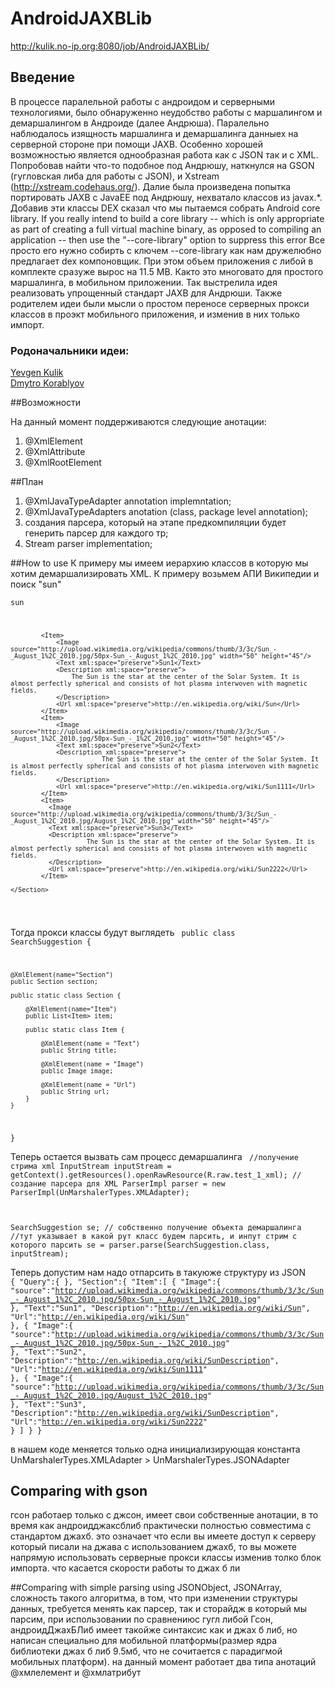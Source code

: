 # AndroidJAXBLib
http://kulik.no-ip.org:8080/job/AndroidJAXBLib/

## Введение
В процессе паралельной работы с андроидом и серверными технологиями, 
было обнаруженно неудобство работы с маршалингом и демаршалингом в 
Андроиде (далее Андрюша).
Паралельно наблюдалось изящность маршалинга и демаршалинга данныех на серверной стороне 
при помощи JAXB. Особенно хорошей возможностью является однообразная работа как с JSON так и с XML.
Попробовав найти что-то подобное под Андрюшу, наткнулся на GSON (гугловская либа для работы с JSON), 
и Xstream (http://xstream.codehaus.org/). 
Далие была произведена попытка портировать JAXB с JavaEE под Андрюшу, нехватало классов из javax.*.
Добавив эти классы DEX сказал что мы пытаемся собрать Android core library.
If you really intend to build a core library -- which is only appropriate as
part of creating a full virtual machine binary, as opposed to compiling an
application -- then use the "--core-library" option to suppress this error
Все просто его нужно собирть с ключем --core-library как нам дружелюбно предлагает dex компоновщик.
При этом объем приложения с либой в комплекте сразуже вырос на 11.5 МВ. 
Както это многовато для простого маршалинга, в мобильном приложении.
Так выстрелила идея реализовать упрощенный стандарт JAXB для Андрюши.
Также родителем идеи были мысли о простом переносе серверных прокси классов в проэкт мобильного приложения, 
и изменив в них только импорт.

### Родоначальники идеи:
  [Yevgen Kulik](ua.linkedin.com/in/yevgenkulik)<br />
  [Dmytro Korablyov](ua.linkedin.com/in/dmytrokorablyov)

##Возможности

На данный момент поддерживаются следующие анотации:

  1) @XmlElement<br />
  2) @XmlAttribute<br />
  3) @XmlRootElement<br />

##План
  1) @XmlJavaTypeAdapter annotation implemntation;<br />
  2) @XmlJavaTypeAdapters  anotation (class, package level annotation);<br />
  3) создания парсера, который на этапе предкомпиляции будет генерить парсер для каждого тр;<br />
  4) Stream parser implementation;<br />


##How to use
К примеру мы имеем иерархию классов в которую мы хотим демаршализировать XML.
К примеру возьмем АПИ Википедии и поиск "sun"
<code>
<SearchSuggestion xmlns="http://opensearch.org/searchsuggest2" version="2.0">
    <Query xml:space="preserve">sun</Query>
    <Section>

            <Item>
                <Image source="http://upload.wikimedia.org/wikipedia/commons/thumb/3/3c/Sun_-_August_1%2C_2010.jpg/50px-Sun_-_August_1%2C_2010.jpg" width="50" height="45"/>
                <Text xml:space="preserve">Sun1</Text>
                <Description xml:space="preserve">
                    The Sun is the star at the center of the Solar System. It is almost perfectly spherical and consists of hot plasma interwoven with magnetic fields.
                </Description>
                <Url xml:space="preserve">http://en.wikipedia.org/wiki/Sun</Url>
            </Item>
            <Item>
                <Image source="http://upload.wikimedia.org/wikipedia/commons/thumb/3/3c/Sun_-_August_1%2C_2010.jpg/50px-Sun_-_1%2C_2010.jpg" width="50" height="45"/>
                <Text xml:space="preserve">Sun2</Text>
                <Description xml:space="preserve">
                            The Sun is the star at the center of the Solar System. It is almost perfectly spherical and consists of hot plasma interwoven with magnetic fields.
                </Description>
                <Url xml:space="preserve">http://en.wikipedia.org/wiki/Sun1111</Url>
            </Item>
            <Item>
              <Image source="http://upload.wikimedia.org/wikipedia/commons/thumb/3/3c/Sun_-_August_1%2C_2010.jpg/August_1%2C_2010.jpg" width="50" height="45"/>
              <Text xml:space="preserve">Sun3</Text>
              <Description xml:space="preserve">
                        The Sun is the star at the center of the Solar System. It is almost perfectly spherical and consists of hot plasma interwoven with magnetic fields.
              </Description>
              <Url xml:space="preserve">http://en.wikipedia.org/wiki/Sun2222</Url>
            </Item>

    </Section>
</SearchSuggestion>
</code>

Тогда прокси классы будут выглядеть
<code>
public class SearchSuggestion {

    @XmlElement(name="Section")
    public Section section;

    public static class Section {
        
        @XmlElement(name="Item")
        public List<Item> item;

        public static class Item {

            @XmlElement(name = "Text")
            public String title;
            
            @XmlElement(name = "Image")
            public Image image;

            @XmlElement(name = "Url")
            public String url;
        }
    }
}
</code>

Теперь остается вызвать сам процесс демаршалинга
<code>
  //получение стрима xml
InputStream inputStream = getContext().getResources().openRawResource(R.raw.test_1_xml);
  // создание парсера для XML
ParserImpl parser = new ParserImpl(UnMarshalerTypes.XMLAdapter);

SearchSuggestion se;
  // собственно получение объекта демаршалинга
  //тут указывает в какой рут класс будем парсить, и инпут стрим с которого парсить
se = parser.parse(SearchSuggestion.class, inputStream);
</code>

Теперь допустим нам надо отпарсить в такуюже структуру из JSON
<code>
{
  "Query":{ },
   "Section":{
      "Item":[
         {
            "Image":{
               "source":"http://upload.wikimedia.org/wikipedia/commons/thumb/3/3c/Sun_-_August_1%2C_2010.jpg/50px-Sun_-_August_1%2C_2010.jpg"
            },
            "Text":"Sun1",
            "Description":"http://en.wikipedia.org/wiki/Sun",
            "Url":"http://en.wikipedia.org/wiki/Sun"
         },
         {
            "Image":{
               "source":"http://upload.wikimedia.org/wikipedia/commons/thumb/3/3c/Sun_-_August_1%2C_2010.jpg/50px-Sun_-_1%2C_2010.jpg"
            },
            "Text":"Sun2",
            "Description":"http://en.wikipedia.org/wiki/SunDescription",
            "Url":"http://en.wikipedia.org/wiki/Sun1111"
         },
         {
            "Image":{
               "source":"http://upload.wikimedia.org/wikipedia/commons/thumb/3/3c/Sun_-_August_1%2C_2010.jpg/August_1%2C_2010.jpg"
            },
            "Text":"Sun3",
            "Description":"http://en.wikipedia.org/wiki/SunDescription",
            "Url":"http://en.wikipedia.org/wiki/Sun2222"
         }
      ]
   }
}
</code>

в нашем коде меняется только одна инициализирующая константа<br/>
UnMarshalerTypes.XMLAdapter > UnMarshalerTypes.JSONAdapter


## Comparing with gson
гсон работаер только с джсон, имеет свои собственные анотации, в то время как андроидджаксблиб практически полностью совместима с стандартом джахб. это означает что если вы имеете доступ к серверу который писали на джава с использованием джахб, то вы можете напрямую использовать серверные прокси классы изменив толко блок импорта. 
что касается скорости работы то джах б ли

##Comparing with simple parsing using JSONObject, JSONArray,
сложность такого алгоритма, в том, что при изменении структуры данных, требуется менять как парсер, так и сторайдж в который мы парсим, при использовании
по сравнениюс гугл либой Гсон, андроидДжахБЛиб имеет такойже синтаксис как и джах б либ, но написан специально для мобильной платформы(размер ядра библиотеки джах б либ 9.5мб, что не сочитается с парадигмой мобильных платформ). на данный момент работает два типа анотаций @хмлелемент и @хмлатрибут
